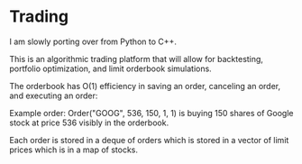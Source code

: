 # Trading
I am slowly porting over from Python to C++.


This is an algorithmic trading platform that will allow for backtesting, portfolio optimization, and limit orderbook simulations.

The orderbook has O(1) efficiency in saving an order, canceling an order, and executing an order:

Example order:
Order("GOOG", 536, 150, 1, 1) is buying 150 shares of Google stock at price 536 visibly in the orderbook.

Each order is stored in a deque of orders which is stored in a vector of limit prices which is in a map of stocks.


